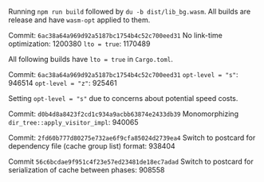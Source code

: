 Running `npm run build` followed by `du -b dist/lib_bg.wasm`. All builds are
release and have `wasm-opt` applied to them.

Commit: `6ac38a64a969d92a5187bc1754b4c52c700eed31`
No link-time optimization: 1200380
`lto = true`: 1170489

All following builds have `lto = true` in `Cargo.toml`.

Commit: `6ac38a64a969d92a5187bc1754b4c52c700eed31`
`opt-level = "s"`: 946514
`opt-level = "z"`: 925461

Setting `opt-level = "s"` due to concerns about potential speed costs.

Commit: `d0b4d8a8423f2cd1c934a9acbb63874e2433db39`
Monomorphizing `dir_tree::apply_visitor_impl`: 940065

Commit: `2fd60b777d80275e732ae6f9cfa85024d2739ea4`
Switch to postcard for dependency file (cache group list) format: 938404

Commit `56c6bcdae9f951c4f23e57ed23481de18ec7adad`
Switch to postcard for serialization of cache between phases: 908558
